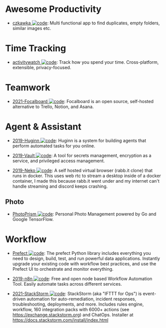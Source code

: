 # Awesome Productivity

- [czkawka ![code](https://martrix-usa.oss-accelerate.aliyuncs.com/logo/code.svg)](https://github.com/qarmin/czkawka): Multi functional app to find duplicates, empty folders, similar images etc.

# Time Tracking

- [activitywatch ![code](https://martrix-usa.oss-accelerate.aliyuncs.com/logo/code.svg)](https://github.com/ActivityWatch/activitywatch): Track how you spend your time. Cross-platform, extensible, privacy-focused.

# Teamwork

- [2021-Focalboard ![code](https://martrix-usa.oss-accelerate.aliyuncs.com/logo/code.svg)](https://github.com/mattermost/focalboard): Focalboard is an open source, self-hosted alternative to Trello, Notion, and Asana.

# Agent & Assistant

- [2019-Huginn ![code](https://martrix-usa.oss-accelerate.aliyuncs.com/logo/code.svg)](https://github.com/huginn/huginn/): Huginn is a system for building agents that perform automated tasks for you online.

- [2019-Vault ![code](https://martrix-usa.oss-accelerate.aliyuncs.com/logo/code.svg)](https://github.com/hashicorp/vault): A tool for secrets management, encryption as a service, and privileged access management.

- [2019-Neko ![code](https://martrix-usa.oss-accelerate.aliyuncs.com/logo/code.svg)](https://github.com/nurdism/neko): A self hosted virtual browser (rabb.it clone) that runs in docker. This uses web rtc to stream a desktop inside of a docker container, I made this because rabb.it went under and my internet can't handle streaming and discord keeps crashing.

## Photo

- [PhotoPrism ![code](https://martrix-usa.oss-accelerate.aliyuncs.com/logo/code.svg)](https://github.com/photoprism/photoprism): Personal Photo Management powered by Go and Google TensorFlow.

# Workflow

- [Prefect ![code](https://martrix-usa.oss-accelerate.aliyuncs.com/logo/code.svg)](https://www.prefect.io/products/core/): The prefect Python library includes everything you need to design, build, test, and run powerful data applications. Instantly upgrade your existing code with workflow best practices, and use the Prefect UI to orchestrate and monitor everything.

- [2019-n8n ![code](https://martrix-usa.oss-accelerate.aliyuncs.com/logo/code.svg)](https://github.com/n8n-io/n8n): Free and open node based Workflow Automation Tool. Easily automate tasks across different services.

- [2021-StackStorm ![code](https://martrix-usa.oss-accelerate.aliyuncs.com/logo/code.svg)](https://github.com/StackStorm/st2): StackStorm (aka "IFTTT for Ops") is event-driven automation for auto-remediation, incident responses, troubleshooting, deployments, and more. Includes rules engine, workflow, 160 integration packs with 6000+ actions (see https://exchange.stackstorm.org) and ChatOps. Installer at https://docs.stackstorm.com/install/index.html
